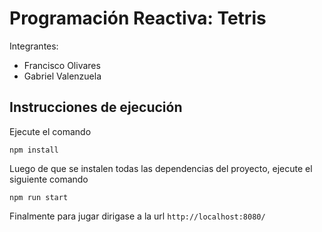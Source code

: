 # Programación Reactiva: Tetris

Integrantes:
- Francisco Olivares
- Gabriel Valenzuela

## Instrucciones de ejecución

Ejecute el comando

```
npm install
```

Luego de que se instalen todas las dependencias del proyecto, ejecute el siguiente comando

```
npm run start
```

Finalmente para jugar dirigase a la url `http://localhost:8080/`